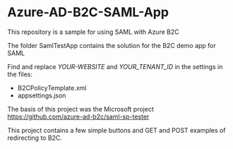 # Azure-AD-B2C-SAML-App

This repository is a sample for using SAML with Azure B2C

The folder SamlTestApp contains the solution for the B2C demo app for SAML  

Find and replace *YOUR-WEBSITE* and *YOUR_TENANT_ID* in the settings in the files: 
- B2CPolicyTemplate.xml
- appsettings.json

The basis of this project was the Microsoft project https://github.com/azure-ad-b2c/saml-sp-tester

This project contains a few simple buttons and GET and POST examples of redirecting to B2C.
